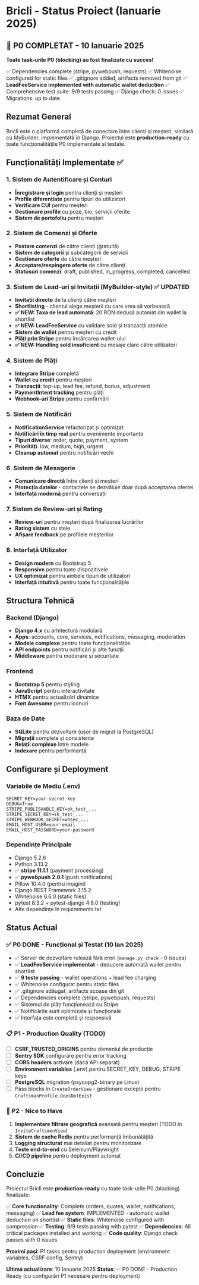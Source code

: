 # Bricli - Status Proiect (Ianuarie 2025)

## 🎉 P0 COMPLETAT - 10 Ianuarie 2025

**Toate task-urile P0 (blocking) au fost finalizate cu succes!**

✅ Dependencies complete (stripe, pywebpush, requests)
✅ Whitenoise configured for static files
✅ .gitignore added, artifacts removed from git
✅ **LeadFeeService implemented with automatic wallet deduction**
✅ Comprehensive test suite: 9/9 tests passing
✅ Django check: 0 issues
✅ Migrations: up to date

## Rezumat General
Bricli este o platformă completă de conectare între clienți și meșteri, similară cu MyBuilder, implementată în Django. Proiectul este **production-ready** cu toate funcționalitățile P0 implementate și testate.

## Funcționalități Implementate ✅

### 1. Sistem de Autentificare și Conturi
- **Înregistrare și login** pentru clienți și meșteri
- **Profile diferențiate** pentru tipuri de utilizatori
- **Verificare CUI** pentru meșteri
- **Gestionare profile** cu poze, bio, servicii oferite
- **Sistem de portofoliu** pentru meșteri

### 2. Sistem de Comenzi și Oferte
- **Postare comenzi** de către clienți (gratuită)
- **Sistem de categorii** și subcategorii de servicii
- **Gestionare oferte** de către meșteri
- **Acceptare/respingere oferte** de către clienți
- **Statusuri comenzi**: draft, published, in_progress, completed, cancelled

### 3. Sistem de Lead-uri și Invitații (MyBuilder-style) ✅ UPDATED
- **Invitații directe** de la clienți către meșteri
- **Shortlisting** - clientul alege meșterii cu care vrea să vorbească
- **✅ NEW: Taxa de lead automată**: 20 RON dedusă automat din wallet la shortlist
- **✅ NEW: LeadFeeService** cu validare sold și tranzacții atomice
- **Sistem de wallet** pentru meșteri cu credit
- **Plăți prin Stripe** pentru încărcarea wallet-ului
- **✅ NEW: Handling sold insuficient** cu mesaje clare către utilizatori

### 4. Sistem de Plăți
- **Integrare Stripe** completă
- **Wallet cu credit** pentru meșteri
- **Tranzacții**: top-up, lead fee, refund, bonus, adjustment
- **PaymentIntent tracking** pentru plăți
- **Webhook-uri Stripe** pentru confirmări

### 5. Sistem de Notificări
- **NotificationService** refactorizat și optimizat
- **Notificări în timp real** pentru evenimente importante
- **Tipuri diverse**: order, quote, payment, system
- **Priorități**: low, medium, high, urgent
- **Cleanup automat** pentru notificări vechi

### 6. Sistem de Mesagerie
- **Comunicare directă** între clienți și meșteri
- **Protecția datelor** - contactele se dezvăluie doar după acceptarea ofertei
- **Interfață modernă** pentru conversații

### 7. Sistem de Review-uri și Rating
- **Review-uri** pentru meșteri după finalizarea lucrărilor
- **Rating sistem** cu stele
- **Afișare feedback** pe profilele meșterilor

### 8. Interfață Utilizator
- **Design modern** cu Bootstrap 5
- **Responsive** pentru toate dispozitivele
- **UX optimizat** pentru ambele tipuri de utilizatori
- **Interfață intuitivă** pentru toate funcționalitățile

## Structura Tehnică

### Backend (Django)
- **Django 4.x** cu arhitectură modulară
- **Apps**: accounts, core, services, notifications, messaging, moderation
- **Modele complexe** pentru toate funcționalitățile
- **API endpoints** pentru notificări și alte funcții
- **Middleware** pentru moderare și securitate

### Frontend
- **Bootstrap 5** pentru styling
- **JavaScript** pentru interactivitate
- **HTMX** pentru actualizări dinamice
- **Font Awesome** pentru iconuri

### Baza de Date
- **SQLite** pentru dezvoltare (ușor de migrat la PostgreSQL)
- **Migrații** complete și consistente
- **Relații complexe** între modele
- **Indexare** pentru performanță

## Configurare și Deployment

### Variabile de Mediu (.env)
```
SECRET_KEY=your-secret-key
DEBUG=True
STRIPE_PUBLISHABLE_KEY=pk_test_...
STRIPE_SECRET_KEY=sk_test_...
STRIPE_WEBHOOK_SECRET=whsec_...
EMAIL_HOST_USER=your-email
EMAIL_HOST_PASSWORD=your-password
```

### Dependințe Principale
- Django 5.2.6
- Python 3.13.2
- ✅ **stripe 11.1.1** (payment processing)
- ✅ **pywebpush 2.0.1** (push notifications)
- Pillow 10.4.0 (pentru imagini)
- Django REST Framework 3.15.2
- Whitenoise 6.6.0 (static files)
- pytest 8.3.2 + pytest-django 4.8.0 (testing)
- Alte dependințe în requirements.txt

## Status Actual

### ✅ P0 DONE - Funcțional și Testat (10 Ian 2025)
- ✅ Server de dezvoltare rulează fără erori (`manage.py check` - 0 issues)
- ✅ **LeadFeeService implementat** - deducere automată wallet pentru shortlist
- ✅ **9 teste passing** - wallet operations + lead fee charging
- ✅ Whitenoise configurat pentru static files
- ✅ .gitignore adăugat, artifacts scoase din git
- ✅ Dependencies complete (stripe, pywebpush, requests)
- ✅ Sistemul de plăți funcționează cu Stripe
- ✅ Notificările sunt optimizate și funcționale
- ✅ Interfața este completă și responsivă

### 📋 P1 - Production Quality (TODO)
- [ ] **CSRF_TRUSTED_ORIGINS** pentru domeniul de producție
- [ ] **Sentry SDK** configurare pentru error tracking
- [ ] **CORS headers** activare (dacă API separat)
- [ ] **Environment variables** (.env) pentru SECRET_KEY, DEBUG, STRIPE keys
- [ ] **PostgreSQL** migration (psycopg2-binary pe Linux)
- [ ] Pass blocks în `CreateOrderView` - gestionare excepții pentru `CraftsmanProfile.DoesNotExist`

### 🔧 P2 - Nice to Have
1. **Implementare filtrare geografică** avansată pentru meșteri (TODO în `InviteCraftsmenView`)
2. **Sistem de cache Redis** pentru performanță îmbunătățită
3. **Logging structurat** mai detaliat pentru monitorizare
4. **Teste end-to-end** cu Selenium/Playwright
5. **CI/CD pipeline** pentru deployment automat

## Concluzie

Proiectul Bricli este **production-ready** cu toate task-urile P0 (blocking) finalizate:

✅ **Core functionality**: Complete (orders, quotes, wallet, notifications, messaging)
✅ **Lead fee system**: IMPLEMENTED - automatic wallet deduction on shortlist
✅ **Static files**: Whitenoise configured with compression
✅ **Testing**: 9/9 tests passing with pytest
✅ **Dependencies**: All critical packages installed and working
✅ **Code quality**: Django check passes with 0 issues

**Proximi pași**: P1 tasks pentru production deployment (environment variables, CSRF config, Sentry)

**Ultima actualizare**: 10 Ianuarie 2025
**Status**: ✅ P0 DONE - Production Ready (cu configurări P1 necesare pentru deployment)